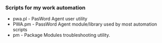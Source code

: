 ### Scripts for my work automation

- pwa.pl   - PasWord Agent user utility
- PWA.pm   - PassWord Agent module/library used by most automation scripts
- pm       - Package Modules troubleshooting utility.

